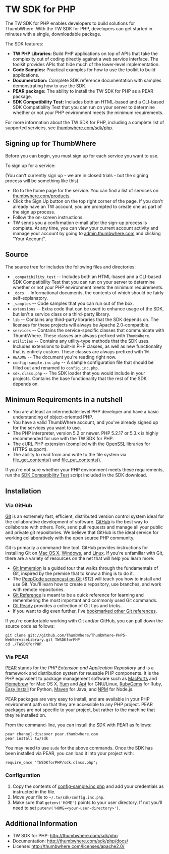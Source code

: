 # TW SDK for PHP

The TW SDK for PHP enables developers to build solutions for ThumbWhere.
With the TW SDK for PHP, developers can get started in minutes with a single, downloadable package.

The SDK features:

* **TW PHP Libraries:** Build PHP applications on top of APIs that take the complexity out of coding directly
  against a web service interface. The toolkit provides APIs that hide much of the lower-level implementation.
* **Code Samples:** Practical examples for how to use the toolkit to build applications.
* **Documentation:** Complete SDK reference documentation with samples demonstrating how to use the SDK.
* **PEAR package:** The ability to install the TW SDK for PHP as a PEAR package.
* **SDK Compatibility Test:** Includes both an HTML-based and a CLI-based SDK Compatibility Test that you can
  run on your server to determine whether or not your PHP environment meets the minimum requirements.

For more information about the TW SDK for PHP, including a complete list of supported services, see
[thumbwhere.com/sdk/php](thumbwhere.com/sdk/php).


## Signing up for ThumbWhere

Before you can begin, you must sign up for each service you want to use.

To sign up for a service:

(You can't currently sign up - we are in closed trials - but the signing process will be something like this)

* Go to the home page for the service. You can find a list of services on
  [thumbwhere.com/products](http://thumbwhere/products).
* Click the Sign Up button on the top right corner of the page. If you don't already have an TW account, you
  are prompted to create one as part of the sign up process.
* Follow the on-screen instructions.
* TW sends you a confirmation e-mail after the sign-up process is complete. At any time, you can view your
  current account activity and manage your account by going to [admin.thumbwhere.com](http://admin.thumbwhere.com) and
  clicking "Your Account".


## Source
The source tree for includes the following files and directories:

* `_compatibility_test` -- Includes both an HTML-based and a CLI-based SDK Compatibility Test that you can
  run on your server to determine whether or not your PHP environment meets the minimum requirements.
* `_docs` -- Informational documents, the contents of which should be fairly self-explanatory.
* `_samples` -- Code samples that you can run out of the box.
* `extensions` -- Extra code that can be used to enhance usage of the SDK, but isn't a service class or a
  third-party library.
* `lib` -- Contains any third-party libraries that the SDK depends on. The licenses for these projects will
  always be Apache 2.0-compatible.
* `services` -- Contains the service-specific classes that communicate with ThumbWhere. These classes are always
  prefixed with `ThumbWhere`.
* `utilities` -- Contains any utility-type methods that the SDK uses. Includes extensions to built-in PHP
  classes, as well as new functionality that is entirely custom. These classes are always prefixed with `TW`.
* `README` -- The document you're reading right now.
* `config-sample.inc.php` -- A sample configuration file that should be filled out and renamed to `config.inc.php`.
* `sdk.class.php` -- The SDK loader that you would include in your projects. Contains the base functionality
  that the rest of the SDK depends on.


## Minimum Requirements in a nutshell

* You are at least an intermediate-level PHP developer and have a basic understanding of object-oriented PHP.
* You have a valid ThumbWhere account, and you've already signed up for the services you want to use.
* The PHP interpreter, version 5.2 or newer. PHP 5.2.17 or 5.3.x is highly recommended for use with the TW SDK for PHP.
* The cURL PHP extension (compiled with the [OpenSSL](http://openssl.org) libraries for HTTPS support).
* The ability to read from and write to the file system via [file_get_contents()](http://php.net/file_get_contents) and [file_put_contents()](http://php.net/file_put_contents).

If you're not sure whether your PHP environment meets these requirements, run the
[SDK Compatibility Test](http://github.com/thumbwhere/ThumbWhere-PHP5-WebServiceLibrary/tree/master/_compatibility_test/) script
included in the SDK download.


## Installation

### Via GitHub

[Git](http://git-scm.com) is an extremely fast, efficient, distributed version control system ideal for the
collaborative development of software. [GitHub](http://github.com/ThumbWhere-PHP5-WebServiceLibrary) is the best way to
collaborate with others. Fork, send pull requests and manage all your public and private git repositories.
We believe that GitHub is the ideal service for working collaboratively with the open source PHP community.

Git is primarily a command-line tool. GitHub provides instructions for installing Git on
[Mac OS X](http://help.github.com/mac-git-installation/), [Windows](http://help.github.com/win-git-installation/),
and [Linux](http://help.github.com/linux-git-installation/). If you're unfamiliar with Git, there are a variety
of resources on the net that will help you learn more:

* [Git Immersion](http://gitimmersion.com) is a guided tour that walks through the fundamentals of Git, inspired
  by the premise that to know a thing is to do it.
* The [PeepCode screencast on Git](https://peepcode.com/products/git) ($12) will teach you how to install and
  use Git. You'll learn how to create a repository, use branches, and work with remote repositories.
* [Git Reference](http://gitref.org) is meant to be a quick reference for learning and remembering the most
  important and commonly used Git commands.
* [Git Ready](http://gitready.com) provides a collection of Git tips and tricks.
* If you want to dig even further, I've [bookmarked other Git references](http://pinboard.in/u:skyzyx/t:git).

If you're comfortable working with Git and/or GitHub, you can pull down the source code as follows:

    git clone git://github.com/ThumbWhere/ThumbWhere-PHP5-WebServiceLibrary.git TWSDKforPHP
    cd ./TWSDKforPHP

### Via PEAR

[PEAR](http://pear.php.net) stands for the _PHP Extension and Application Repository_ and is a framework and
distribution system for reusable PHP components. It is the PHP equivalent to package management software such as
[MacPorts](http://macports.org) and [Homebrew](https://github.com/mxcl/homebrew) for Mac OS X,
[Yum](http://fedoraproject.org/wiki/Tools/yum) and [Apt](http://wiki.debian.org/Apt) for GNU/Linux,
[RubyGems](http://rubygems.org) for Ruby, [Easy Install](http://packages.python.org/distribute/easy_install.html)
for Python, [Maven](http://maven.apache.org) for Java, and [NPM](http://npm.mape.me) for Node.js.

PEAR packages are very easy to install, and are available in your PHP environment path so that they are accessible
to any PHP project. PEAR packages are not specific to your project, but rather to the machine that they're
installed on.

From the command-line, you can install the SDK with PEAR as follows:

    pear channel-discover pear.thumbwhere.com
    pear install tw/sdk

You may need to use `sudo` for the above commands. Once the SDK has been installed via PEAR, you can load it into
your project with:

	require_once 'TWSDKforPHP/sdk.class.php';

### Configuration

1. Copy the contents of [config-sample.inc.php](https://github.com/ThumbWhere/ThumbWhere-PHP5-WebServiceLibrary/raw/master/config-sample.inc.php)
   and add your credentials as instructed in the file.
2. Move your file to `~/.tw/sdk/config.inc.php`.
3. Make sure that `getenv('HOME')` points to your user directory. If not you'll need to set
   `putenv('HOME=<your-user-directory>')`.


## Additional Information

* TW SDK for PHP: <http://thumbwhere.com/sdk/php>
* Documentation: <http://thumbwhere.com/sdk/php/docs/>
* License: <http://thumbwhere.com/licenses/apache2.0/>
